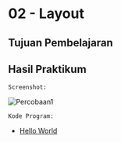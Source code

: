 # 02 - Layout

## Tujuan Pembelajaran

## Hasil Praktikum

`Screenshot:`

![Percobaan1](img/Screenshot_1)

`Kode Program:`

* [Hello World](../../src/02_hello_world/hello)
